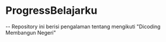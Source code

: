 # ProgressBelajarku
--
Repository ini berisi pengalaman tentang mengikuti "Dicoding Membangun Negeri"
